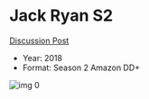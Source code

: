 # Jack Ryan S2

[Discussion Post](https://www.avsforum.com/threads/bass-eq-for-filtered-movies.2995212/post-58760196)

* Year: 2018
* Format: Season 2 Amazon DD+

![img 0](https://i.imgur.com/XWzbexG.jpg)

